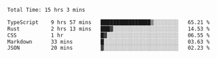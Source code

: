 <!--START_SECTION:waka-->

```txt
Total Time: 15 hrs 3 mins

TypeScript    9 hrs 57 mins   ████████████████▒░░░░░░░░   65.21 %
Rust          2 hrs 13 mins   ███▓░░░░░░░░░░░░░░░░░░░░░   14.53 %
CSS           1 hr            █▓░░░░░░░░░░░░░░░░░░░░░░░   06.55 %
Markdown      33 mins         █░░░░░░░░░░░░░░░░░░░░░░░░   03.63 %
JSON          20 mins         ▓░░░░░░░░░░░░░░░░░░░░░░░░   02.23 %
```

<!--END_SECTION:waka-->
